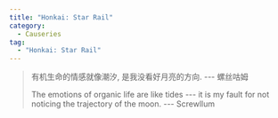 ```yaml
---
title: "Honkai: Star Rail"
category:
  - Causeries
tag:
  - "Honkai: Star Rail"
---
```


> 有机生命的情感就像潮汐, 是我没看好月亮的方向. --- 螺丝咕姆
>
> The emotions of organic life are like tides --- it is my fault for not noticing the trajectory of the moon. --- Screwllum
